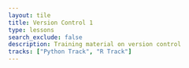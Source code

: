```yaml
---
layout: tile
title: Version Control 1
type: lessons
search_exclude: false
description: Training material on version control
tracks: ["Python Track", "R Track"]
---
```

<!---
layout: tile
title: Version Control 2
type: lessons
search_exclude: false
description: Training material on version control
tracks: ["Python Track", "R Track"]
-->
